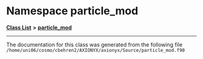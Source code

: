 
# Namespace particle\_mod


[**Class List**](annotated.md) **>** [**particle\_mod**](namespaceparticle__mod.md)





























------------------------------
The documentation for this class was generated from the following file `/home/uni06/cosmo/cbehren2/AXIONYX/axionyx/Source/particle_mod.f90`